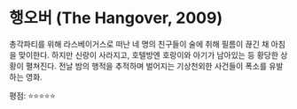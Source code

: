 # 행오버 (The Hangover, 2009)

총각파티를 위해 라스베이거스로 떠난 네 명의 친구들이 술에 취해 필름이 끊긴 채 아침을 맞이한다. 하지만 신랑이 사라지고, 호텔방엔 호랑이와 아기가 남아있는 등 황당한 상황이 펼쳐진다. 전날 밤의 행적을 추적하며 벌어지는 기상천외한 사건들이 폭소를 유발하는 영화.

평점: ⭐⭐⭐⭐⭐